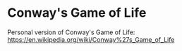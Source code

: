 # Conway's Game of Life

Personal version of Conway's Game of Life: https://en.wikipedia.org/wiki/Conway%27s_Game_of_Life

